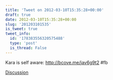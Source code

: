 ```yaml
---
title: 'Tweet on 2012-03-10T15:35:28+00:00'
draft: true
date: 2012-03-10T15:35:28+00:00
slug: '201203101535'
is_tweet: true
tweet_info:
  id: '178383556320575488'
  type: 'post'
  is_thread: False
---
```




Kara is self aware: <http://bcove.me/jav6g9t2> #fb

[Discussion](https://x.com/sytelus/status/178383556320575488)
